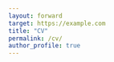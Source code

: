 ```yaml
---
layout: forward
target: https://example.com
title: "CV"
permalink: /cv/
author_profile: true
---
```

